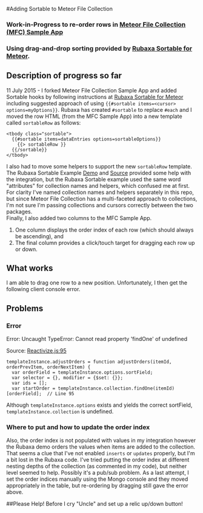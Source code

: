 #Adding Sortable to Meteor File Collection 
### Work-in-Progress to re-order rows in [Meteor File Collection (MFC) Sample App](https://github.com/vsivsi/meteor-file-sample-app)
### Using drag-and-drop sorting provided by [Rubaxa Sortable for Meteor](https://github.com/RubaXa/Sortable/tree/master/meteor).

## Description of progress so far

11 July 2015 - I forked Meteor File Collection Sample App and added Sortable hooks by 
following instructions at [Rubaxa Sortable for Meteor](https://github.com/RubaXa/Sortable/tree/master/meteor)
including suggested approach of using `{{#sortable items=<cursor> options=myOptions}}`.  Rubaxa has created `#sortable` to replace `#each` 
and I moved the row HTML (from the MFC Sample App) into a new template called `sortableRow` as follows:

    <tbody class="sortable">
      {{#sortable items=dataEntries options=sortableOptions}}
        {{> sortableRow }}
      {{/sortable}}
    </tbody>
    
I also had to move some helpers to support the new `sortableRow` template. 
The Rubaxa Sortable Example [Demo](http://rubaxa-sortable.meteor.com/) and [Source](https://github.com/RubaXa/Sortable/tree/dev/meteor/example) provided 
some help with the integration, but the Rubaxa Sortable example used the same word "attributes" for collection names and helpers, which confused me at first. 
For clarity I've named collection names and helpers separately in this repo, but since
Meteor File Collection has a multi-faceted approach to collections, I'm not sure I'm passing collections and cursors correctly between the two packages.  
Finally, I also added two columns to the MFC Sample App.

1. One column displays the order index of each row (which should always be ascending), and
2. The final column provides a click/touch target for dragging each row up or down. 


## What works
I am able to drag one row to a new position.  Unfortunately, I then get the following client console error. 

## Problems
### Error
Error: Uncaught TypeError: Cannot read property 'findOne' of undefined

Source: [Reactivize.js:95](https://github.com/RubaXa/Sortable/blob/master/meteor/reactivize.js#L95)

	templateInstance.adjustOrders = function adjustOrders(itemId, orderPrevItem, orderNextItem) {
	  var orderField = templateInstance.options.sortField;
	  var selector = {}, modifier = {$set: {}};
	  var ids = [];
      var startOrder = templateInstance.collection.findOne(itemId)[orderField];  // Line 95

Although `templateInstance.options` exists and yields the correct sortField, `templateInstance.collection` is undefined.

### Where to put and how to update the order index
Also, the order index is not populated with values in my integration however the Rubaxa demo orders the values when items 
are added to the collection.  That seems a clue that I've not enabled `inserts` or `updates` properly, but I'm a bit lost 
in the Rubaxa code.  I've tried putting the order index at different nesting depths of the collection (as commented in my code), 
but neither level seemed to help.  Possibly it's a pub/sub problem.  As a last attempt, I set the order indices manually 
using the Mongo console and they moved appropriately in the table, but re-ordering by dragging still gave the error above.

##Please Help!
Before I cry "Uncle" and set up a relic up/down button!